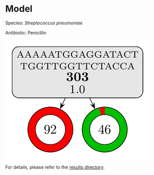 
# Model

Species: *Streptococcus pneumoniae*

Antibiotic: Penicillin

<a href="./model.pdf"><img src="./model.png" /></a>

For details, please refer to the [results directory](../../../../../results/cart_b/streptococcus%20pneumoniae/penicillin/repeat_5/).

